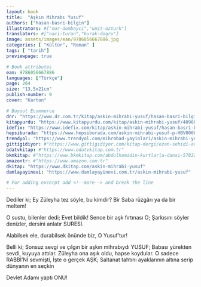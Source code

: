 ```yaml
---
layout: book
title:  "Aşkın Mihrabı Yusuf"
authors: ["hasan-basri-bilgin"]
illustrators: #["nur-dombayci","umit-ozturk"]
translators: #["naci-turan","burak-dogru"]
image: assets/images/ean/9786056667886.jpg
categories: [ "Kültür", "Roman" ]
tags: [ "tarih"]
previewpage: true

# Book attributes
ean: 9786056667886
languages: ["Türkçe"]
page: 264
size: "13,5x21cm"
publish-number: 9
cover: "Karton"

# Buyout Ecommerce
dnr: "https://www.dr.com.tr/kitap/askin-mihrabi-yusuf/hasan-basri-bilgin/din-mitoloji/%C4%B1slamiyet/urunno=0000000719318"
kitapyurdu: "https://www.kitapyurdu.com/kitap/askin-mihrabi-yusuf/409800.html&filter_name=A%C5%9Fk%C4%B1n+Mihrab%C4%B1+Yusuf"
idefix: "https://www.idefix.com/kitap/askin-mihrabi-yusuf/hasan-basri-bilgin/din-mitoloji/%C4%B1slamiyet/urunno=0000000719318"
hepsiburada: "https://www.hepsiburada.com/askin-mihrabi-yusuf-p-HBV000002RLO5"
trendyol: "https://www.trendyol.com/mihrabad-yayinlari/askin-mihrabi-yusuf-hasan-basri-bilgin-p-3428878"
gittigidiyor: #"https://www.gittigidiyor.com/kitap-dergi/ezan-sehidi-adnan-menderes_pdp_732728793"
odatvkitap: #"https://www.odatvkitap.com.tr"
bkmkitap: #"https://www.bkmkitap.com/abdulhamidin-kurtlarla-dansi-578226"
amazontr: #"https://www.amazon.com.tr"
dkitap: "https://www.dkitap.com/askin-mihrabi-yusuf"
damlayayinevi: "https://www.damlayayinevi.com.tr/askin-mihrabi-yusuf"

# For adding excerpt add <!--more--> and break the line
---
```

Dediler ki;
Ey Züleyha tez söyle, bu kimdir?
Bir Saba rüzgârı ya da bir meltem!

O sustu, bilenler dedi;
Evet bildik! Sence bir aşk fırtınası O;
Şarkısını söyler denizler, dersini anlatır SURESİ.

Alabilsek ele, durabilsek önünde biz,
O Yusuf’tur!

Belli ki;
Sonsuz sevgi ve çılgın bir aşkın mihrabıydı YUSUF;
Babası yürekten sevdi, kuyuya attılar.
Züleyha ona aşık oldu, hapse koydular.
O sadece RABBİ’Nİ sevmişti,
İşte o gerçek AŞK;
Saltanat tahtını ayaklarının altına serip dünyanın en seçkin

Devlet Adamı yaptı ONU!
<!--more--> 
